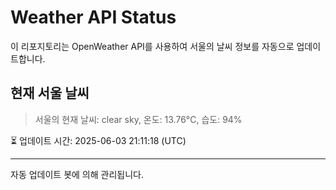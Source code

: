 
# Weather API Status

이 리포지토리는 OpenWeather API를 사용하여 서울의 날씨 정보를 자동으로 업데이트합니다.

## 현재 서울 날씨
> 서울의 현재 날씨: clear sky, 온도: 13.76°C, 습도: 94%

⏳ 업데이트 시간: 2025-06-03 21:11:18 (UTC)

---
자동 업데이트 봇에 의해 관리됩니다.
